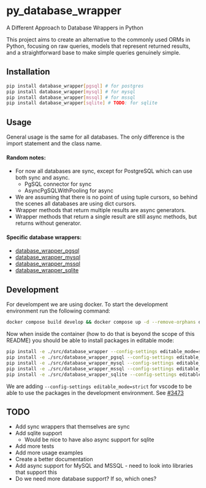 # py_database_wrapper

A Different Approach to Database Wrappers in Python

This project aims to create an alternative to the commonly used ORMs in Python, focusing on raw queries, models that represent returned results, and a straightforward base to make simple queries genuinely simple.

## Installation

```bash
pip install database_wrapper[pgsql] # for postgres
pip install database_wrapper[mysql] # for mysql
pip install database_wrapper[mssql] # for mssql
pip install database_wrapper[sqlite] # TODO: for sqlite
```

## Usage

General usage is the same for all databases. The only difference is the import statement and the class name.

#### Random notes:

* For now all databases are sync, except for PostgreSQL which can use both sync and async.
    * PgSQL connector for sync
    * AsyncPgSQLWithPooling for async
* We are assuming that there is no point of using tuple cursors, so behind the scenes all databases are using dict cursors.
* Wrapper methods that return multiple results are async generators.
* Wrapper methods that return a single result are still async methods, but returns without generator.


#### Specific database wrappers:

* [database_wrapper_pgsql](src/database_wrapper_pgsql)
* [database_wrapper_mysql](src/database_wrapper_mysql)
* [database_wrapper_mssql](src/database_wrapper_mssql)
* [database_wrapper_sqlite](src/database_wrapper_sqlite)


## Development

For develompent we are using docker. To start the development environment run the following command:

```bash
docker compose build develop && docker compose up -d --remove-orphans develop
```

Now when inside the container (how to do that is beyond the scope of this README) you should be able to install packages in editable mode:

```bash
pip install -e ./src/database_wrapper --config-settings editable_mode=strict
pip install -e ./src/database_wrapper_pgsql --config-settings editable_mode=strict
pip install -e ./src/database_wrapper_mysql --config-settings editable_mode=strict
pip install -e ./src/database_wrapper_mssql --config-settings editable_mode=strict
pip install -e ./src/database_wrapper_sqlite --config-settings editable_mode=strict
```

We are adding `--config-settings editable_mode=strict` for vscode to be able to use the packages in the development environment. See [#3473](https://github.com/microsoft/pylance-release/issues/3473)


## TODO

* Add sync wrappers that themselves are sync
* Add sqlite support
    * Would be nice to have also async support for sqlite
* Add more tests
* Add more usage examples
* Create a better documentation
* Add async support for MySQL and MSSQL - need to look into libraries that support this
* Do we need more database support? If so, which ones?
